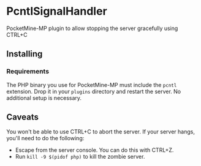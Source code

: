 # PcntlSignalHandler
PocketMine-MP plugin to allow stopping the server gracefully using CTRL+C

## Installing
### Requirements
The PHP binary you use for PocketMine-MP must include the `pcntl` extension.
Drop it in your `plugins` directory and restart the server. No additional setup is necessary.

## Caveats
You won't be able to use CTRL+C to abort the server. If your server hangs, you'll need to do the following:
- Escape from the server console. You can do this with CTRL+Z.
- Run `kill -9 $(pidof php)` to kill the zombie server.
